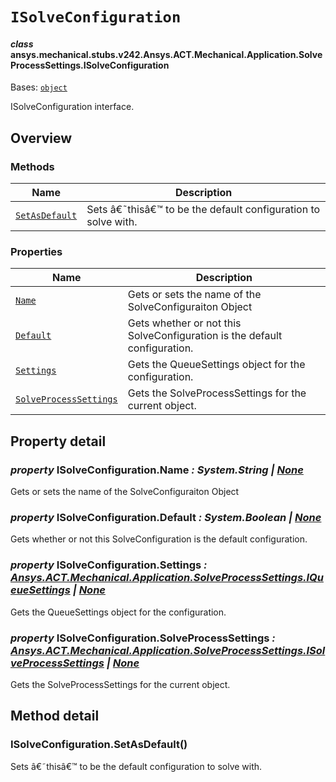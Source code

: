# `ISolveConfiguration`



#### *class* ansys.mechanical.stubs.v242.Ansys.ACT.Mechanical.Application.SolveProcessSettings.ISolveConfiguration

Bases: [`object`](https://docs.python.org/3/library/functions.html#object)

ISolveConfiguration interface.

<!-- !! processed by numpydoc !! -->

<a id="overview"></a>

## Overview

### Methods

| Name | Description |
|-------------------------------------------------------|--------------------------------------------------------------|
| [`SetAsDefault`](#ISolveConfiguration.SetAsDefault)   | Sets â€˜thisâ€™ to be the default configuration to solve with.   |

### Properties

| Name | Description |
|---------------------------------------------------------------------|---------------------------------------------------------------------------|
| [`Name`](#ISolveConfiguration.Name)                                 | Gets or sets the name of the SolveConfiguraiton Object                    |
| [`Default`](#ISolveConfiguration.Default)                           | Gets whether or not this SolveConfiguration is the default configuration. |
| [`Settings`](#ISolveConfiguration.Settings)                         | Gets the QueueSettings object for the configuration.                      |
| [`SolveProcessSettings`](#ISolveConfiguration.SolveProcessSettings) | Gets the SolveProcessSettings for the current object.                     |

<a id="property-detail"></a>

## Property detail

<a id="ISolveConfiguration.Name"></a>

### *property* ISolveConfiguration.Name *: System.String | [None](https://docs.python.org/3/library/constants.html#None)*

Gets or sets the name of the SolveConfiguraiton Object

<!-- !! processed by numpydoc !! -->

<a id="ISolveConfiguration.Default"></a>

### *property* ISolveConfiguration.Default *: System.Boolean | [None](https://docs.python.org/3/library/constants.html#None)*

Gets whether or not this SolveConfiguration is the default configuration.

<!-- !! processed by numpydoc !! -->

<a id="ISolveConfiguration.Settings"></a>

### *property* ISolveConfiguration.Settings *: [Ansys.ACT.Mechanical.Application.SolveProcessSettings.IQueueSettings](../../../../../../v241/Ansys/ACT/Mechanical/Application/SolveProcessSettings/IQueueSettings.md#ansys.mechanical.stubs.v241.Ansys.ACT.Mechanical.Application.SolveProcessSettings.IQueueSettings) | [None](https://docs.python.org/3/library/constants.html#None)*

Gets the QueueSettings object for the configuration.

<!-- !! processed by numpydoc !! -->

<a id="ISolveConfiguration.SolveProcessSettings"></a>

### *property* ISolveConfiguration.SolveProcessSettings *: [Ansys.ACT.Mechanical.Application.SolveProcessSettings.ISolveProcessSettings](../../../../../../v241/Ansys/ACT/Mechanical/Application/SolveProcessSettings/ISolveProcessSettings.md#ansys.mechanical.stubs.v241.Ansys.ACT.Mechanical.Application.SolveProcessSettings.ISolveProcessSettings) | [None](https://docs.python.org/3/library/constants.html#None)*

Gets the SolveProcessSettings for the current object.

<!-- !! processed by numpydoc !! -->

<a id="method-detail"></a>

## Method detail

<a id="ISolveConfiguration.SetAsDefault"></a>

### ISolveConfiguration.SetAsDefault()

Sets â€˜thisâ€™ to be the default configuration to solve with.

<!-- !! processed by numpydoc !! -->

